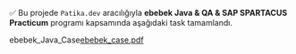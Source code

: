 ✅ Bu projede `Patika.dev` aracılığıyla **ebebek Java & QA & SAP SPARTACUS Practicum** programı kapsamında aşağıdaki task tamamlandı.


ebebek_Java_Case[ebebek_case.pdf](https://github.com/nazmiyeakdogan/ebebek_Java_Case/files/9740892/ebebek_case.pdf)
